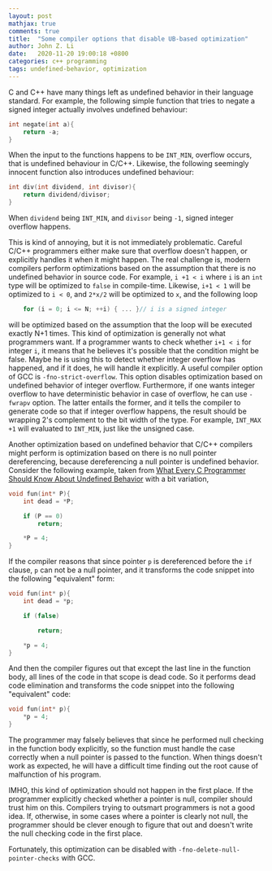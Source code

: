 ```yaml
---
layout: post
mathjax: true
comments: true
title:  "Some compiler options that disable UB-based optimization"
author: John Z. Li
date:   2020-11-20 19:00:18 +0800
categories: c++ programming
tags: undefined-behavior, optimization
---
```

C and C++ have many things left as undefined behavior in their language standard.
For example, the following simple function that tries to negate a signed integer
actually involves undefined behaviour:
```cpp
int negate(int a){
    return -a;
}
```
When the input to the functions happens to be `INT_MIN`, overflow occurs, that is
undefined behaviour in C/C++. Likewise, the following seemingly innocent function
also introduces undefined behaviour:
```cpp
int div(int dividend, int divisor){
    return dividend/divisor;
}
```
When `dividend` being `INT_MIN`, and `divisor` being `-1`, signed integer overflow happens.

This is kind of annoying, but it is not immediately problematic.
Careful C/C++ programmers either make sure that overflow doesn't happen,
or explicitly handles it when it might happen.
The real challenge is, modern compilers perform optimizations based on
the assumption that there is no undefined behavior in source code.
For example, `i +1 < i` where `i` is an `int` type will be optimized to `false`
in compile-time. Likewise, `i+1 < 1` will be optimized to `i < 0`,
and `2*x/2` will be optimized to `x`, and the following loop
```cpp
    for (i = 0; i <= N; ++i) { ... }// i is a signed integer
```
will be optimized based on the assumption that the loop will be executed exactly N+1 times.
This kind of optimization is generally not what programmers want. If a programmer
wants to check whether `i+1 < i` for integer `i`,
it means that he believes it's possible
that the condition might be false.
Maybe he is using this to detect whether integer overflow has happened,
and if it does, he will handle it explicitly.
A useful compiler option of GCC is `-fno-strict-overflow`.
This option disables optimization based on
undefined behavior of integer overflow.
Furthermore, if one wants integer overflow to have
deterministic behavior in case of overflow, he can use `-fwrapv` option.
The latter entails the former, and it tells the compiler to generate code
so that if integer overflow happens,
the result should be wrapping 2's complement to the bit width of the type.
For example, `INT_MAX +1` will evaluated to `INT_MIN`,
just like the unsigned case.

Another optimization based on undefined behavior that C/C++ compilers
might perform is optimization based on there is no null pointer dereferencing,
because dereferencing a null pointer is undefined behavior.
Consider the following example, taken from [What Every C Programmer Should Know About Undefined Behavior](http://blog.llvm.org/2011/05/what-every-c-programmer-should-know.html)
with a bit variation,
```c
void fun(int* P){
    int dead = *P;

	if (P == 0)
        return;

    *P = 4;
}
```
If the compiler reasons that since pointer `p` is dereferenced before the `if` clause,
`p` can not be a null pointer, and it transforms the code snippet into the following
"equivalent" form:
```c
void fun(int* p){
    int dead = *p;

    if (false)

        return;

    *p = 4;
}
```
And then the compiler figures out that except the last line in the function body, all
lines of the code in that scope is dead code. So it performs dead code elimination
and transforms the code snippet into the following "equivalent" code:
```c
void fun(int* p){
    *p = 4;
}
```
The programmer may falsely believes that since he performed null checking in the
function body explicitly, so the function must handle the case correctly when a
null pointer is passed to the function. When things doesn't work as expected, he
will have a difficult time finding out the root cause of malfunction of his program.

IMHO, this kind of optimization should not happen in the first place.
If the programmer explicitly checked whether a pointer is null,
compiler should trust him on this.
Compilers trying to outsmart programmers is not a good idea.
If, otherwise, in some cases where a pointer is clearly not null,
the programmer should be clever enough to figure that out
and doesn't write the null checking code in the first place.

Fortunately, this optimization can be disabled with `-fno-delete-null-pointer-checks` with GCC.
